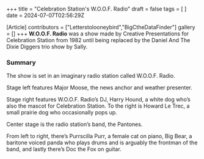 +++
title = "Celebration Station's W.O.O.F. Radio"
draft = false
tags = [ ]
date = 2024-07-07T02:56:29Z

[Article]
contributors = ["Letterstolooneybird","BigCtheDataFinder"]
gallery = []
+++
**W.O.O.F. Radio** was a show made by Creative Presentations for Celebration Station from 1982 until being replaced by the Daniel And The Dixie Diggers trio show by Sally.

### Summary ###
The show is set in an imaginary radio station called W.O.O.F. Radio.

Stage left features Major Moose, the news anchor and weather presenter.

Stage right features W.O.O.F. Radio’s DJ, Harry Hound, a white dog who’s also the mascot for Celebration Station. To the right is Howard Le Trec, a small prairie dog who occasionally pops up.

Center stage is the radio station’s band, the Pantones.

From left to right, there’s Purrscilla Purr, a female cat on piano, Big Bear, a baritone voiced panda who plays drums and is arguably the frontman of the band, and lastly there’s Doc the Fox on guitar.